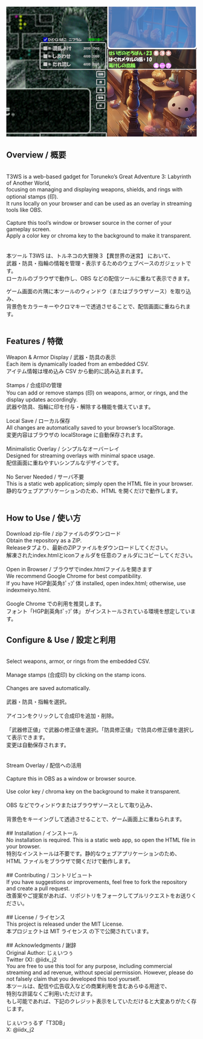 ![Screenshot](./images/screenshot2.png)
## Overview / 概要
<br>
T3WS is a web-based gadget for Toruneko’s Great Adventure 3: Labyrinth of Another World,<br>
focusing on managing and displaying weapons, shields, and rings with optional stamps (印).<br>
It runs locally on your browser and can be used as an overlay in streaming tools like OBS.<br>
<br>
Capture this tool’s window or browser source in the corner of your gameplay screen.<br>
Apply a color key or chroma key to the background to make it transparent.<br>
<br><br>
本ツール T3WS は、トルネコの大冒険３【異世界の迷宮】 において、<br>
武器・防具・指輪の情報を管理・表示するためのウェブベースのガジェットです。<br>
ローカルのブラウザで動作し、OBS などの配信ツールに重ねて表示できます。<br>


ゲーム画面の片隅に本ツールのウィンドウ（またはブラウザソース）を取り込み、<br>
背景色をカラーキーやクロマキーで透過させることで、配信画面に重ねられます。<br>
<br>
## Features / 特徴<br>
Weapon & Armor Display / 武器・防具の表示<br>
Each item is dynamically loaded from an embedded CSV.<br>
アイテム情報は埋め込み CSV から動的に読み込まれます。<br>
<br>
Stamps / 合成印の管理<br>
You can add or remove stamps (印) on weapons, armor, or rings, and the display updates accordingly.<br>
武器や防具、指輪に印を付与・解除する機能を備えています。<br>
<br>
Local Save / ローカル保存<br>
All changes are automatically saved to your browser’s localStorage.<br>
変更内容はブラウザの localStorage に自動保存されます。<br>
<br>
Minimalistic Overlay / シンプルなオーバーレイ<br>
Designed for streaming overlays with minimal space usage.<br>
配信画面に重ねやすいシンプルなデザインです。<br>
<br>
No Server Needed / サーバ不要<br>
This is a static web application; simply open the HTML file in your browser.<br>
静的なウェブアプリケーションのため、HTML を開くだけで動作します。<br>
<br>
## How to Use / 使い方<br>
Download zip-file / zipファイルのダウンロード<br>
Obtain the repository as a ZIP.<br>
Releaseタブより、最新のZIPファイルをダウンロードしてください。<br>
解凍されたindex.htmlとiconフォルダを任意のフォルダにコピーしてください。<br>
<br>
Open in Browser / ブラウザでindex.htmlファイルを開きます<br>
We recommend Google Chrome for best compatibility.<br>
If you have HGP創英角ﾎﾟｯﾌﾟ体 installed, open index.html; otherwise, use indexmeiryo.html.<br>
<br>
Google Chrome での利用を推奨します。<br>
フォント「HGP創英角ﾎﾟｯﾌﾟ体」 がインストールされている環境を想定しています。
<br>
## Configure & Use / 設定と利用<br>
<br>
Select weapons, armor, or rings from the embedded CSV.<br>
<br>
Manage stamps (合成印) by clicking on the stamp icons.<br>
<br>
Changes are saved automatically.<br>
<br>
武器・防具・指輪を選択。<br>
<br>
アイコンをクリックして合成印を追加・削除。<br>
<br>
「武器修正値」で武器の修正値を選択。「防具修正値」で防具の修正値を選択して表示できます。<br>
変更は自動保存されます。<br>
<br><br>
Stream Overlay / 配信への活用<br>
<br>
Capture this in OBS as a window or browser source.<br>
<br>
Use color key / chroma key on the background to make it transparent.<br>
<br>
OBS などでウィンドウまたはブラウザソースとして取り込み、<br>
<br>
背景色をキーイングして透過させることで、ゲーム画面上に重ねられます。<br>
<br>
## Installation / インストール<br>
No installation is required. This is a static web app, so open the HTML file in your browser.<br>
特別なインストールは不要です。静的なウェブアプリケーションのため、<br>
HTML ファイルをブラウザで開くだけで動作します。<br>
<br>
## Contributing / コントリビュート<br>
If you have suggestions or improvements, feel free to fork the repository and create a pull request.<br>
改善案やご提案があれば、リポジトリをフォークしてプルリクエストをお送りください。<br>
<br>
## License / ライセンス<br>
This project is released under the MIT License.<br>
本プロジェクトは MIT ライセンス の下で公開されています。<br>
<br>
## Acknowledgments / 謝辞<br>
Original Author: じぇいつぅ<br>
Twitter (X): @iidx_j2<br>
You are free to use this tool for any purpose, including commercial streaming and ad revenue, without special permission. However, please do not falsely claim that you developed this tool yourself.<br>
本ツールは、配信や広告収入などの商業利用を含むあらゆる用途で、<br>
特別な許諾なくご利用いただけます。<br>
もし可能であれば、下記のクレジット表示をしていただけると大変ありがたく存じます。<br>
<br>
じぇいつぅるず「T3DB」<br>
X: @iidx_j2<br>
<br>
